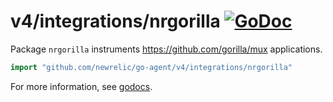 # v4/integrations/nrgorilla [![GoDoc](https://godoc.org/github.com/newrelic/go-agent/v4/integrations/nrgorilla?status.svg)](https://godoc.org/github.com/newrelic/go-agent/v4/integrations/nrgorilla)

Package `nrgorilla` instruments https://github.com/gorilla/mux applications.

```go
import "github.com/newrelic/go-agent/v4/integrations/nrgorilla"
```

For more information, see
[godocs](https://godoc.org/github.com/newrelic/go-agent/v4/integrations/nrgorilla).
